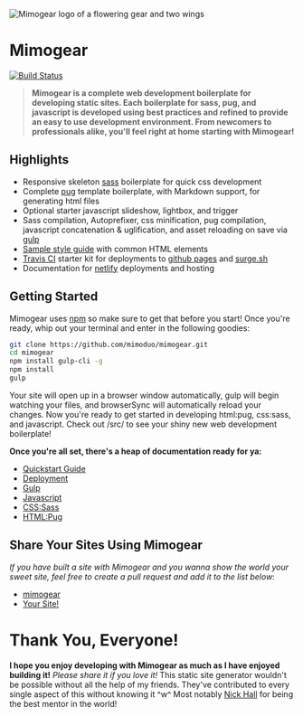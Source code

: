 ![Mimogear logo of a flowering gear and two wings](http://image.prntscr.com/image/e86217163ef747b3af55d3e2b29be4dc.png)

# Mimogear

[![Build Status](https://travis-ci.org/mimoduo/mimogear.svg?branch=master)](https://travis-ci.org/mimoduo/mimogear)

> **Mimogear is a complete web development boilerplate for developing static sites. Each boilerplate for sass, pug, and javascript is developed using best practices and refined to provide an easy to use development environment. From newcomers to professionals alike, you'll feel right at home starting with Mimogear!**

## Highlights

* Responsive skeleton [sass](http://sass-lang.com/) boilerplate for quick css development
* Complete [pug](https://pugjs.org/api/getting-started.html) template boilerplate, with Markdown support, for generating html files
* Optional starter javascript slideshow, lightbox, and trigger
* Sass compilation, Autoprefixer, css minification, pug compilation, javascript concatenation & uglification, and asset reloading on save via [gulp](http://gulpjs.com/)
* [Sample style guide](http://mimoduo.github.io/mimogear/style-guide.html) with common HTML elements
* [Travis CI](https://travis-ci.org/) starter kit for deployments to [github pages](https://pages.github.com/) and [surge.sh](https://surge.sh/)
* Documentation for [netlify](https://www.netlify.com/) deployments and hosting

## Getting Started

Mimogear uses [npm](https://docs.npmjs.com/getting-started/installing-node) so make sure to get that before you start! Once you're ready, whip out your terminal and enter in the following goodies:

```sh
git clone https://github.com/mimoduo/mimogear.git
cd mimogear
npm install gulp-cli -g
npm install
gulp
```

Your site will open up in a browser window automatically, gulp will begin watching your files, and browserSync will automatically reload your changes. Now you're ready to get started in developing html:pug, css:sass, and javascript. Check out /src/ to see your shiny new web development boilerplate!

**Once you're all set, there's a heap of documentation ready for ya:**

* [Quickstart Guide](https://github.com/mimoduo/mimogear/tree/master/docs)
* [Deployment](https://github.com/mimoduo/mimogear/tree/master/docs/deployment)
* [Gulp](https://github.com/mimoduo/mimogear/tree/master/docs/gulp)
* [Javascript](https://github.com/mimoduo/mimogear/tree/master/docs/javascript)
* [CSS:Sass](https://github.com/mimoduo/mimogear/tree/master/docs/sass)
* [HTML:Pug](https://github.com/mimoduo/mimogear/tree/master/docs/pug)

## Share Your Sites Using Mimogear

*If you have built a site with Mimogear and you wanna show the world your sweet site, feel free to create a pull request and add it to the list below*:

* [mimogear](http://mimoduo.github.io/mimogear/)
* [Your Site!](#)

# Thank You, Everyone!

**I hope you enjoy developing with Mimogear as much as I have enjoyed building it!** *Please share it if you love it!* This static site generator wouldn't be possible without all the help of my friends. They've contributed to every single aspect of this without knowing it ^w^ Most notably [Nick Hall](https://github.com/nhall) for being the best mentor in the world!
